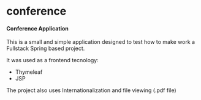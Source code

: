 # conference

<h4>Conference Application</h4>

<p>This is a small and simple application designed to test how to make work a Fullstack Spring based project.</p>
<p>It was used as a frontend tecnology:</p>
<ul>
  <li>Thymeleaf</li>
  <li>JSP</li>
</ul>

<p>The project also uses Internationalization and file viewing (.pdf file)</p>
